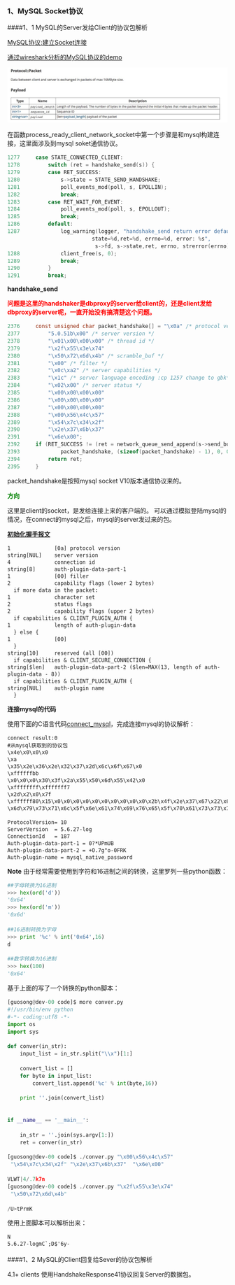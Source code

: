 ### 1、MySQL Socket协议

####1、1 MySQL的Server发给Client的协议包解析

[MySQL协议:建立Socket连接](https://github.com/guimingyue/guimingyue.github.io/blob/00628bf867e014796012970cb52b8e711d4205d5/_posts/2015-04-08-mysql_protocol_connect.md)

[通过wireshark分析的MySQL协议的demo](https://github.com/siddontang/mixer/blob/master/doc/protocol.txt)

![mysql_packet](./img/mysql_packet.png)

在函数process\_ready\_client\_network\_socket中第一个步骤是和mysql构建连接，这里面涉及到mysql soket通信协议。


```c
1277     case STATE_CONNECTED_CLIENT:
1278         switch (ret = handshake_send(s)) {
1279         case RET_SUCCESS:
1280             s->state = STATE_SEND_HANDSHAKE;
1281             poll_events_mod(poll, s, EPOLLIN);
1282             break;
1283         case RET_WAIT_FOR_EVENT:
1284             poll_events_mod(poll, s, EPOLLOUT);
1285             break;
1286         default:
1287             log_warning(logger, "handshake_send return error default client_fd=%d,
						   state=%d,ret=%d, errno=%d, error: %s",
						    s->fd, s->state,ret, errno, strerror(errno));
1288             client_free(s, 0);
1289             break;
1290         }
1291         break;
```

**handshake_send**

**<font color='red'>问题是这里的handshaker是dbproxy的server给client的，还是client发给dbproxy的server呢，一直开始没有搞清楚这个问题。</font>**

```c
2376     const unsigned char packet_handshake[] = "\x0a" /* protocol version */
2377         "5.0.51b\x00" /* server version */
2378         "\x01\x00\x00\x00" /* thread id */
2379         "\x2f\x55\x3e\x74"
2380         "\x50\x72\x6d\x4b" /* scramble_buf */
2381         "\x00" /* filter */
2382         "\x0c\xa2" /* server capabilities */
2383         "\x1c" /* server language encoding :cp 1257 change to gbk*/
2384         "\x02\x00" /* server status */
2385         "\x00\x00\x00\x00"
2386         "\x00\x00\x00\x00"
2387         "\x00\x00\x00\x00"
2388         "\x00\x56\x4c\x57"
2389         "\x54\x7c\x34\x2f"
2390         "\x2e\x37\x6b\x37"
2391         "\x6e\x00";
2392     if (RET_SUCCESS != (ret = network_queue_send_append(s->send_buf,
2393             packet_handshake, (sizeof(packet_handshake) - 1), 0, 0))) {
2394         return ret;
2395     }
```

packet_handshake是按照mysql socket V10版本通信协议来的。

<font color='green'>**方向**</font>

这里是client的socket，是发给连接上来的客户端的。
可以通过模拟登陆mysql的情况，在connect的mysql之后，mysql的server发过来的包。

**[初始化握手报文](http://dev.mysql.com/doc/internals/en/connection-phase-packets.html#packet-Protocol::Handshake)**

```
1              [0a] protocol version
string[NUL]    server version
4              connection id
string[8]      auth-plugin-data-part-1
1              [00] filler
2              capability flags (lower 2 bytes)
  if more data in the packet:
1              character set
2              status flags
2              capability flags (upper 2 bytes)
  if capabilities & CLIENT_PLUGIN_AUTH {
1              length of auth-plugin-data
  } else {
1              [00]
  }
string[10]     reserved (all [00])
  if capabilities & CLIENT_SECURE_CONNECTION {
string[$len]   auth-plugin-data-part-2 ($len=MAX(13, length of auth-plugin-data - 8))
  if capabilities & CLIENT_PLUGIN_AUTH {
string[NUL]    auth-plugin name
  }
```


**连接mysql的代码**

使用下面的C语言代码[connect_mysql](https://github.com/dolphinsboy/dbproxy/tree/master/connect_mysql)，完成连接mysql的协议解析：

```
connect result:0
#从mysql获取到的协议包
\x4e\x0\x0\x0
\xa
\x35\x2e\x36\x2e\x32\x37\x2d\x6c\x6f\x67\x0
\xffffffbb
\x0\x0\x0\x30\x3f\x2a\x55\x50\x6d\x55\x42\x0
\xffffffff\xfffffff7
\x2d\x2\x0\x7f
\xffffff80\x15\x0\x0\x0\x0\x0\x0\x0\x0\x0\x0\x2b\x4f\x2e\x37\x67\x22\x6f\x2d\x30\x46\x52\x4b\x0
\x6d\x79\x73\x71\x6c\x5f\x6e\x61\x74\x69\x76\x65\x5f\x70\x61\x73\x73\x77\x6f\x72\x64\x0

ProtocolVersion= 10
ServerVersion  = 5.6.27-log
ConnectionId   = 187
Auth-plugin-data-part-1 = 0?*UPmUB
Auth-plugin-data-part-2 = +O.7g"o-0FRK
Auth-plugin-name = mysql_native_password
```


**Note**
由于经常需要使用到字符和16进制之间的转换，这里罗列一些python函数：

```python
##字母转换为16进制
>>> hex(ord('d'))
'0x64'
>>> hex(ord('m'))
'0x6d'

##16进制转换为字母
>>> print '%c' % int('0x64',16)
d

##数字转换为16进制
>>> hex(100)
'0x64'
```

基于上面的写了一个转换的python脚本：

```python
[guosong@dev-00 code]$ more conver.py 
#!/usr/bin/env python
#-*- coding:utf8 -*-
import os
import sys

def conver(in_str):
    input_list = in_str.split("\\x")[1:]

    convert_list = []
    for byte in input_list:
        convert_list.append('%c' % int(byte,16))

    print ''.join(convert_list)


if __name__ == '__main__':

    in_str = ''.join(sys.argv[1:])
    ret = conver(in_str)

[guosong@dev-00 code]$ ./conver.py "\x00\x56\x4c\x57"
 "\x54\x7c\x34\x2f" "\x2e\x37\x6b\x37"  "\x6e\x00"
 
VLWT|4/.7k7n
[guosong@dev-00 code]$ ./conver.py "\x2f\x55\x3e\x74" 
 "\x50\x72\x6d\x4b"         
                   
/U>tPrmK
```

使用上面脚本可以解析出来：

```
N
5.6.27-logmC`;D$'6y-
```

####1、2 MySQL的Client回复给Sever的协议包解析

4.1+ clients  使用HandshakeResponse41协议回复Server的数据包。
